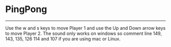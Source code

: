 # PingPong
---------------

Use the w and s keys to move Player 1 and use the Up and Down arrow keys to move Player 2.
The sound only works on windows so comment line 149, 143, 135, 126 114 and 107 if you are using mac or Linux.
